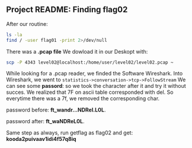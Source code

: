 ## Project README: Finding flag02

After our routine:

```bash
ls -la
find / -user flag01 -print 2>/dev/null
```

There was a **.pcap file**
We dowload it in our Deskopt with:
```bash
scp -P 4343 level02@localhost:/home/user/level02/level02.pcap ~
```

While looking for a .pcap reader, we finded the Software Wireshark.
Into Wireshark, we went to `statistics->conversation->tcp->FollowStream`
We can see some **passord**: so we took the character after it and try it without succes.
We realized that 7F on ascii table corresponded with del.
So everytime there was a 7f, we removed the corresponding char.

password before: **ft_wandr...NDRel.L0L**.

password after: **ft_waNDReL0L**.

Same step as always, run getflag as flag02 and get: **kooda2puivaav1idi4f57q8iq**

